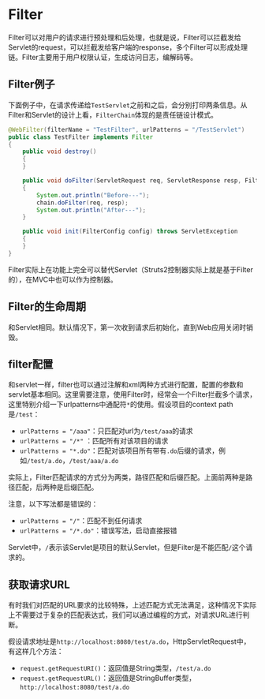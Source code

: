 # Filter

Filter可以对用户的请求进行预处理和后处理，也就是说，Filter可以拦截发给Servlet的request，可以拦截发给客户端的response，多个Filter可以形成处理链。Filter主要用于用户权限认证，生成访问日志，编解码等。

## Filter例子

下面例子中，在请求传递给`TestServlet`之前和之后，会分别打印两条信息。从Filter和Servlet的设计上看，`FilterChain`体现的是责任链设计模式。

```java
@WebFilter(filterName = "TestFilter", urlPatterns = "/TestServlet")
public class TestFilter implements Filter
{
	public void destroy()
	{
	}

	public void doFilter(ServletRequest req, ServletResponse resp, FilterChain chain) throws ServletException, IOException
	{
		System.out.println("Before---");
		chain.doFilter(req, resp);
		System.out.println("After---");
	}

	public void init(FilterConfig config) throws ServletException
	{
	}
}
```

Filter实际上在功能上完全可以替代Servlet（Struts2控制器实际上就是基于Filter的），在MVC中也可以作为控制器。

## Filter的生命周期

和Servlet相同。默认情况下，第一次收到请求后初始化，直到Web应用关闭时销毁。

## filter配置

和servlet一样，filter也可以通过注解和xml两种方式进行配置，配置的参数和servlet基本相同。这里需要注意，使用Filter时，经常会一个Filter拦截多个请求，这里特别介绍一下urlpatterns中通配符`*`的使用。假设项目的context path是`/test`：

* `urlPatterns = "/aaa"`：只匹配对url为`/test/aaa`的请求
* `urlPatterns = "/*"` ：匹配所有对该项目的请求
* `urlPatterns = "*.do"`：匹配对该项目所有带有`.do`后缀的请求，例如`/test/a.do`，`/test/aaa/a.do`

实际上，Filter匹配请求的方式分为两类，路径匹配和后缀匹配。上面前两种是路径匹配，后两种是后缀匹配。

注意，以下写法都是错误的：

* `urlPatterns = "/"`：匹配不到任何请求
* `urlPatterns = "/*.do"`：错误写法，启动直接报错

Servlet中，`/`表示该Servlet是项目的默认Servlet，但是Filter是不能匹配`/`这个请求的。

## 获取请求URL

有时我们对匹配的URL要求的比较特殊，上述匹配方式无法满足，这种情况下实际上不需要过于复杂的匹配表达式，我们可以通过编程的方式，对请求URL进行判断。

假设请求地址是`http://localhost:8080/test/a.do`，HttpServletRequest中，有这样几个方法：

* `request.getRequestURI()`：返回值是String类型，`/test/a.do`
* `request.getRequestURL()`：返回值是StringBuffer类型，`http://localhost:8080/test/a.do`

